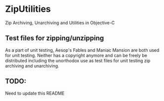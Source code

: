 # ZipUtilities
Zip Archiving, Unarchiving and Utilities in Objective-C

## Test files for zipping/unzipping
As a part of unit testing, Aesop's Fables and Maniac Mansion are both used for unit testing.  Neither has a copyright anymore and can be freely be distributed including the unorthodox use as test files for unit testing zip archiving and unarchiving.

## TODO:
Need to update this README
